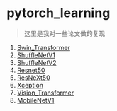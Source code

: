 # pytorch_learning
> 这里是我对一些论文做的复现  
1. <a href =https://github.com/karlmaji/pytorch_learning/blob/master/Swin_transformer%E8%AE%BA%E6%96%87%E5%A4%8D%E7%8E%B0.ipynb>Swin_Transformer </a>  
2. <a href =https://github.com/karlmaji/pytorch_learning/blob/master/ShuffleNetV1.ipynb>ShuffleNetV1 </a>
3. <a href =https://github.com/karlmaji/pytorch_learning/blob/master/ShuffleNetV2.ipynb>ShuffleNetV2 </a>
4. <a href =https://github.com/karlmaji/pytorch_learning/blob/master/Resnet50.ipynb>Resnet50 </a>
5. <a href =https://github.com/karlmaji/pytorch_learning/blob/master/ResNeXt50.ipynb>ResNeXt50 </a>
6. <a href =https://github.com/karlmaji/pytorch_learning/blob/master/Xception.ipynb>Xception </a>
7. <a href =https://github.com/karlmaji/pytorch_learning/blob/master/Vision_Transformer.ipynb>Vision_Transformer </a>
8. <a href =https://github.com/karlmaji/pytorch_learning/blob/master/MobileNetV1.ipynb>MobileNetV1 </a>
